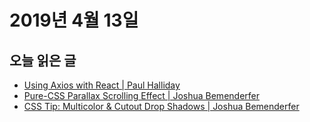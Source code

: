 # 2019년 4월 13일

## 오늘 읽은 글

* [Using Axios with React | Paul Halliday](https://alligator.io/react/axios-react/)
* [Pure-CSS Parallax Scrolling Effect | Joshua Bemenderfer](https://alligator.io/css/pure-css-parallax/)
* [CSS Tip: Multicolor & Cutout Drop Shadows | Joshua Bemenderfer](https://alligator.io/css/css-background-drop-shadows/)
